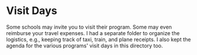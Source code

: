 # Visit Days

Some schools may invite you to visit their program.
Some may even reimburse your travel expenses.
I had a separate folder to organize the logistics, e.g., keeping track of taxi, train, and plane receipts.
I also kept the agenda for the various programs' visit days in this directory too.
